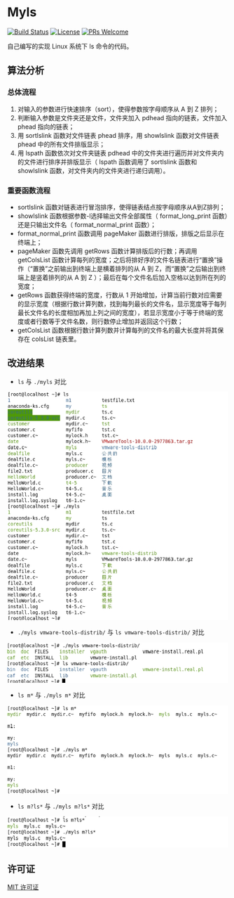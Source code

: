 # Myls
[![Build Status](https://www.travis-ci.org/Lmy0217/Myls.svg)](https://travis-ci.com/github/Lmy0217/Myls) [![License](https://img.shields.io/badge/license-MIT-blue.svg)](LICENSE) [![PRs Welcome](https://img.shields.io/badge/PRs-welcome-brightgreen.svg)](https://github.com/Lmy0217/Myls/pulls)

自己编写的实现 Linux 系统下 ls 命令的代码。

## 算法分析
### 总体流程
1. 对输入的参数进行快速排序（sort），使得参数按字母顺序从 A 到 Z 排列；
2. 判断输入参数是文件夹还是文件，文件夹加入 pdhead 指向的链表，文件加入 phead 指向的链表；
3. 用 sortlslink 函数对文件链表 phead 排序，用 showlslink 函数对文件链表 phead 中的所有文件排版显示；
4. 用 lspath 函数依次对文件夹链表 pdhead 中的文件夹进行遍历并对文件夹内的文件进行排序并排版显示（ lspath 函数调用了 sortlslink 函数和 showlslink 函数，对文件夹内的文件夹进行递归调用）。

### 重要函数流程
* sortlslink 函数对链表进行冒泡排序，使得链表结点按字母顺序从A到Z排列；
* showlslink 函数根据参数-l选择输出文件全部属性（ format_long_print 函数）还是只输出文件名（ format_normal_print 函数）；
* format_normal_print 函数调用 pageMaker 函数进行排版，排版之后显示在终端上；
* pageMaker 函数先调用 getRows 函数计算排版后的行数；再调用 getColsList 函数计算每列的宽度；之后将排好序的文件名链表进行“置换”操作（“置换”之前输出到终端上是横着排列的从 A 到 Z，而“置换”之后输出到终端上是竖着排列的从 A 到 Z ）；最后在每个文件名后加入空格以达到所在列的宽度；
* getRows 函数获得终端的宽度，行数从 1 开始增加，计算当前行数对应需要的显示宽度（根据行数计算列数，找到每列最长的文件名，显示宽度等于每列最长文件名的长度相加再加上列之间的宽度），若显示宽度小于等于终端的宽度或者行数等于文件名数，则行数停止增加并返回这个行数；
* getColsList 函数根据行数计算列数并计算每列的文件名的最大长度并将其保存在 colsList 链表里。

## 改进结果
* `ls` 与 `./myls` 对比

![](./jpg/ls01.jpg)

* `./myls vmware-tools-distrib/` 与 `ls vmware-tools-distrib/` 对比

![](./jpg/ls02.jpg)

* `ls m*` 与 `./myls m*` 对比

![](./jpg/ls03.jpg)

* `ls m?ls*` 与 `./myls m?ls*` 对比

![](./jpg/ls04.jpg)

## 许可证
[MIT 许可证](LICENSE)
